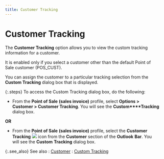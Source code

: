 ```yaml
---
title: Customer Tracking
---
```


# Customer Tracking


The **Customer Tracking** option  allows you to view the custom tracking information for a customer.


It is enabled only if you select a customer other than the default Point  of Sale customer (POS\_CUST).


You can assign the customer to a particular tracking selection from  the **Custom Tracking** dialog box  that is displayed.


{:.steps}
To access the Custom Tracking dialog box, do the following:

- From the **Point of Sale** **(sales 
 invoice)** profile, select **Options 
 &gt; Customer &gt; Customer Tracking**. You will see the **Custom****Tracking** dialog box.



**OR**

- From the **Point of Sale** **(sales 
 invoice)** profile, select the **Customer 
 Tracking** ![]({{site.pos_baseurl}}/img/pos_customer_tracking_outlook_bar.gif) icon from the **Customer**  section of the **Outlook** **Bar**.  You will see the **Custom** **Tracking** dialog box.



{:.see_also}
See also
: [Customer]({{site.pos_baseurl}}/misc/customer_pos_outllok_bar.html)
: [Custom Tracking]({{site.pos_baseurl}}/pos-trans/create-pos-doc/pos-si-profile/custom-tracking-in-point-of-sale/custom_tracking_in_pos.html)
